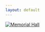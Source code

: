 ```yaml
---
layout: default
---
```

[![Memorial Hall](https://upload.wikimedia.org/wikipedia/commons/6/6d/Sanders_Theater_1876.jpg)](https://en.wikipedia.org/wiki/Memorial_Hall_(Harvard_University))

